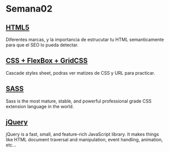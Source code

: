# Semana02

## [HTML5](https://github.com/VGamezz19/skylab-curso/tree/dev/course/semana02/readme/HTML.MD)

Diferentes marcas, y la importancia de estrucutar tu HTML semanticamente para que el SEO lo pueda detectar.

## [CSS + FlexBox + GridCSS](https://github.com/VGamezz19/skylab-curso/tree/dev/course/semana02/readme/CSS.MD)

Cascade styles sheet, podras ver matizes de CSS y URL para practicar.

## [SASS](https://github.com/VGamezz19/skylab-curso/tree/dev/course/semana02/readme/SASS.MD)

Sass is the most mature, stable, and powerful professional grade CSS extension language in the world.

## [jQuery](https://github.com/VGamezz19/skylab-curso/tree/dev/course/semana02/readme/JQUERY.MD)

jQuery is a fast, small, and feature-rich JavaScript library. It makes things like HTML document traversal and manipulation, event handling, animation, etc...